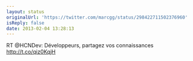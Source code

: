```yaml
---
layout: status
originalUrl: 'https://twitter.com/marcgg/status/298422711502376960'
isReply: false
date: 2013-02-04 13:28:13
---
```


RT @HCNDev: Développeurs, partagez vos connaissances http://t.co/qiz0KqjH
